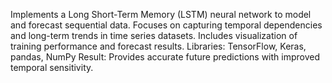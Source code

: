 Implements a Long Short-Term Memory (LSTM) neural network to model and forecast sequential data.
Focuses on capturing temporal dependencies and long-term trends in time series datasets.
Includes visualization of training performance and forecast results.
Libraries: TensorFlow, Keras, pandas, NumPy
Result: Provides accurate future predictions with improved temporal sensitivity.
